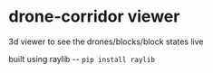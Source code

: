 # drone-corridor viewer

3d viewer to see the drones/blocks/block states live

built using raylib -- `pip install raylib`
